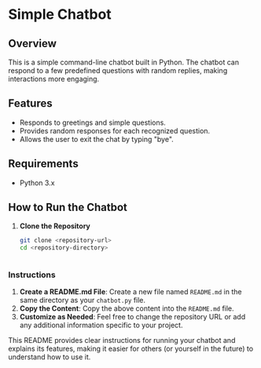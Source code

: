# Simple Chatbot

## Overview

This is a simple command-line chatbot built in Python. The chatbot can respond to a few predefined questions with random replies, making interactions more engaging.

## Features

- Responds to greetings and simple questions.
- Provides random responses for each recognized question.
- Allows the user to exit the chat by typing "bye".

## Requirements

- Python 3.x

## How to Run the Chatbot

1. **Clone the Repository**
   ```bash
   git clone <repository-url>
   cd <repository-directory>



### Instructions

1. **Create a README.md File**: Create a new file named `README.md` in the same directory as your `chatbot.py` file.
2. **Copy the Content**: Copy the above content into the `README.md` file.
3. **Customize as Needed**: Feel free to change the repository URL or add any additional information specific to your project.

This README provides clear instructions for running your chatbot and explains its features, making it easier for others (or yourself in the future) to understand how to use it.

